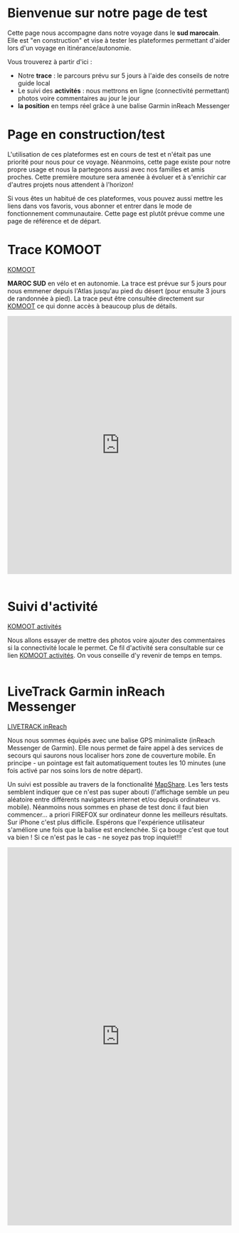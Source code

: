 # Bienvenue sur notre page de test

Cette page nous accompagne dans notre voyage dans le **sud marocain**. Elle est "en construction" et vise à tester les plateformes permettant d'aider lors d'un voyage en itinérance/autonomie.

Vous trouverez à partir d'ici :

* Notre **trace** : le parcours prévu sur 5 jours à l'aide des conseils de notre guide local
* Le suivi des **activités** : nous mettrons en ligne (connectivité permettant) photos voire commentaires au jour le jour
* **la position** en temps réel grâce à une balise Garmin inReach Messenger


# Page en construction/test
L'utilisation de ces plateformes est en cours de test et n'était pas une priorité pour nous pour ce voyage. Néanmoins, cette page existe pour notre propre usage et nous la partegeons aussi avec nos familles et amis proches. Cette première mouture sera amenée à évoluer et à s'enrichir car d'autres projets nous attendent à l'horizon!

Si vous êtes un habitué de ces plateformes, vous pouvez aussi mettre les liens dans vos favoris, vous abonner et entrer dans le mode de fonctionnement communautaire. Cette page est plutôt prévue comme une page de référence et de départ.

# Trace KOMOOT
[KOMOOT](https://www.komoot.com/collection/2597355/-maroc-sud-5-jours-gravel) 

**MAROC SUD** en vélo  et en autonomie. La trace est prévue sur 5 jours pour nous emmener depuis l'Atlas jusqu'au pied du désert (pour ensuite 3 jours de randonnée à pied). La trace peut être consultée directement sur [KOMOOT](https://www.komoot.com/collection/2597355/-maroc-sud-5-jours-gravel) ce qui donne accès à beaucoup plus de détails.
<iframe src="https://www.komoot.com/collection/2597355/embed" width="100%" height="580" frameborder="0" scrolling="no"></iframe>
<br><br>

# Suivi d'activité
[KOMOOT activités](https://www.komoot.com/user/2060116877346/tours?type=recorded)

Nous allons essayer de mettre des photos voire ajouter des commentaires si la connectivité locale le permet. Ce fil d'activité sera consultable sur ce lien [KOMOOT activités](https://www.komoot.com/user/2060116877346/tours?type=recorded). On vous conseille d'y revenir de temps en temps.
<br><br>

# LiveTrack Garmin inReach Messenger
[LIVETRACK inReach](https://share.garmin.com/3f)

Nous nous sommes équipés avec une balise GPS minimaliste (inReach Messenger de Garmin). Elle nous permet de faire appel à des services de secours qui saurons nous localiser hors zone de couverture mobile. En principe - un pointage est fait automatiquement toutes les 10 minutes (une fois activé par nos soins lors de notre départ). 

Un suivi est possible au travers de la fonctionalité [MapShare](https://share.garmin.com/3f). Les 1ers tests semblent indiquer que ce n'est pas super abouti (l'affichage semble un peu aléatoire entre différents navigateurs internet et/ou depuis ordinateur vs. mobile). Néanmoins nous sommes en phase de test donc il faut bien commencer... a priori FIREFOX sur ordinateur donne les meilleurs résultats. Sur iPhone c'est plus difficile. Espérons que l'expérience utilisateur s'améliore une fois que la balise est enclenchée. Si ça bouge c'est que tout va bien ! Si ce n'est pas le cas - ne soyez pas trop inquiet!!!

<iframe src="https://trackleaders.com/dividef.php" frameborder="0" width="100%" height="850" allowfullscreen></iframe>




